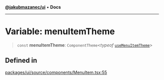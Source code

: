 [**@jakubmazanec/ui**](../README.md) • **Docs**

---

# Variable: menuItemTheme

> `const` **menuItemTheme**: `ComponentTheme`\<_typeof_
> [`useMenuItemTheme`](../functions/useMenuItemTheme.md)\>

## Defined in

[packages/ui/source/components/MenuItem.tsx:55](https://github.com/jakubmazanec/tools/blob/05074a1dedd887672f015df129961cd35c75acfe/packages/ui/source/components/MenuItem.tsx#L55)
